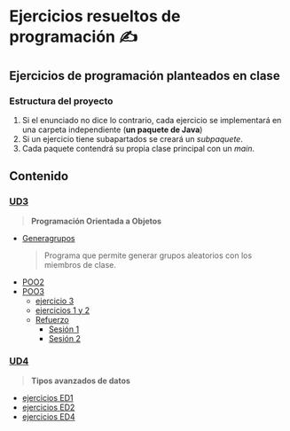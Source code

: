 # Ejercicios resueltos de programación ✍
## Ejercicios de programación planteados en clase
### Estructura del proyecto
1. Si el enunciado no dice lo contrario, cada ejercicio se implementará en una carpeta independiente (**un paquete de Java**)
2. Si un ejercicio tiene subapartados se creará un *subpaquete*.
3. Cada paquete contendrá su propia clase principal con un *main*.

## Contenido
### [UD3](src/ud3)
 > **Programación Orientada a Objetos**
* [Generagrupos](src/generagrupos) 
    > Programa que permite generar grupos aleatorios con los miembros de clase.
* [POO2](src/ud3/poo2)
* [POO3](src/ud3/poo3)
  * [ejercicio 3](src/ud3/poo3/ejercicio3) 
  * [ejercicios 1 y 2](src/ud3/poo3/ejercicios1y2)
  * [Refuerzo](src/ud3/refuerzo)
    * [Sesión 1](src/ud3/refuerzo/sesion1)
    * [Sesión 2](src/ud3/refuerzo/sesion2)
### [UD4](src/ud4)
> **Tipos avanzados de datos**
  * [ejercicios ED1](src/ud4/ejerciciosED1)
  * [ejercicios ED2](src/ud4/ejerciciosED2)
  * [ejercicios ED4](src/ud4/ejerciciosED4)


